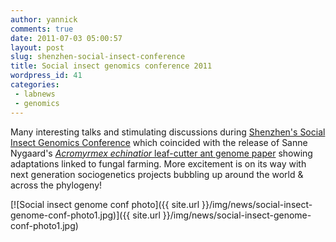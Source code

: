```yaml
---
author: yannick
comments: true
date: 2011-07-03 05:00:57
layout: post
slug: shenzhen-social-insect-conference
title: Social insect genomics conference 2011
wordpress_id: 41
categories: 
 - labnews
 - genomics
---
```


Many interesting talks and stimulating discussions during [Shenzhen's Social Insect Genomics Conference](http://ldl.genomics.org.cn/event/conference.jsp?conId=31) which coincided with the release of Sanne Nygaard's [_Acromyrmex echinatior_ leaf-cutter ant genome paper](http://www.genome.org/cgi/doi/10.1101/gr.121392.111) showing adaptations linked to fungal farming. More excitement is on its way with next generation sociogenetics projects bubbling up around the world & across the phylogeny!




[![Social insect genome conf photo]({{ site.url }}/img/news/social-insect-genome-conf-photo1.jpg)]({{ site.url }}/img/news/social-insect-genome-conf-photo1.jpg)
